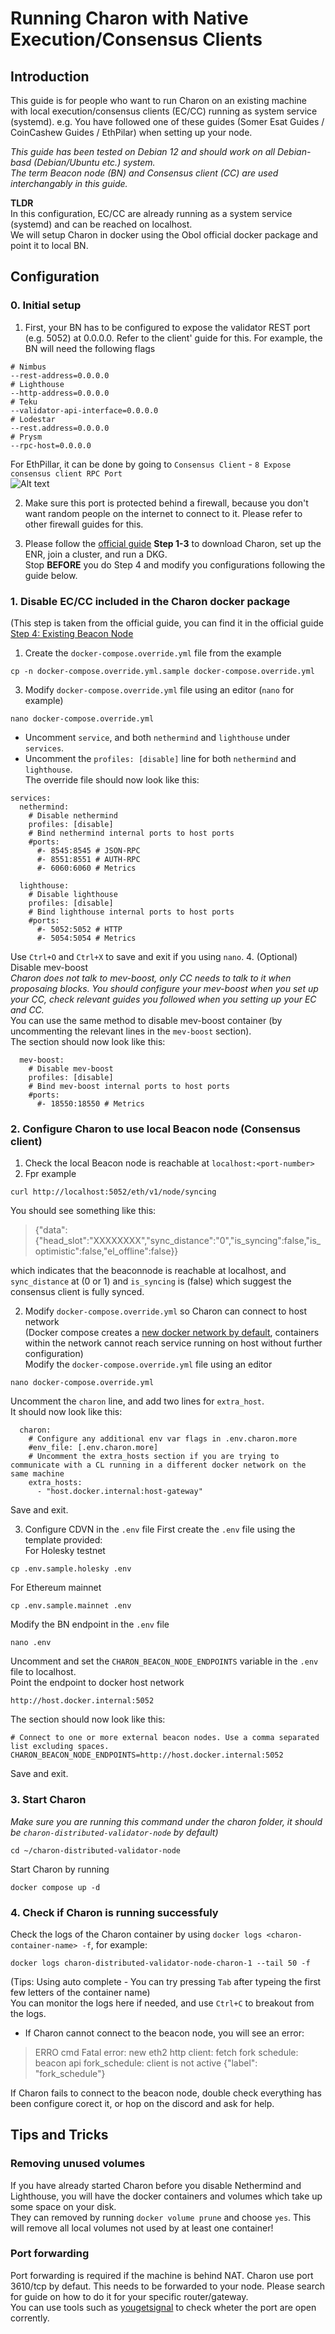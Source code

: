 # Running Charon with Native Execution/Consensus Clients

## Introduction

This guide is for people who want to run Charon on an existing machine with local execution/consensus clients (EC/CC) running as system service (systemd). e.g. You have followed one of these guides (Somer Esat Guides / CoinCashew Guides / EthPilar) when setting up your node.

*This guide has been tested on Debian 12 and should work on all Debian-basd (Debian/Ubuntu etc.) system.*  
*The term Beacon node (BN) and Consensus client (CC) are used interchangably in this guide.*

  
**TLDR**  
In this configuration, EC/CC are already running as a system service (systemd) and can be reached on localhost.  
We will setup Charon in docker using the Obol official docker package and point it to local BN.

## Configuration
### 0. Initial setup  
1. First, your BN has to be configured to expose the validator REST port (e.g. 5052) at 0.0.0.0. Refer to the client' guide for this.
For example, the BN will need the following flags
```
# Nimbus
--rest-address=0.0.0.0
# Lighthouse
--http-address=0.0.0.0
# Teku
--validator-api-interface=0.0.0.0
# Lodestar
--rest.address=0.0.0.0
# Prysm
--rpc-host=0.0.0.0
```
For EthPillar, it can be done by going to `Consensus Client` - `8 Expose consensus client RPC Port`  
![Alt text](screenshots/ethpillar.png?raw=true "ethpillar")
  
2. Make sure this port is protected behind a firewall, because you don't want random people on the internet to connect to it. Please refer to other firewall guides for this.  

3. Please follow the [official guide](https://docs.obol.org/run/start/quickstart_group) **Step 1-3** to download Charon, set up the ENR, join a cluster, and run a DKG.  
Stop **BEFORE** you do Step 4 and modify you configurations following the guide below.  

### 1. Disable EC/CC included in the Charon docker package
(This step is taken from the official guide, you can find it in the official guide [Step 4: Existing Beacon Node](https://docs.obol.org/run/start/quickstart_group#step-4-start-your-distributed-validator-node)  
1. Create the `docker-compose.override.yml` file from the example  
```
cp -n docker-compose.override.yml.sample docker-compose.override.yml
```

3. Modify `docker-compose.override.yml` file using an editor (`nano` for example)  
```
nano docker-compose.override.yml
```
   * Uncomment `service`, and both `nethermind` and `lighthouse` under `services`.  
   * Uncomment the `profiles: [disable]` line for both `nethermind` and `lighthouse`.  
The override file should now look like this:  
```
services:
  nethermind:
    # Disable nethermind
    profiles: [disable]
    # Bind nethermind internal ports to host ports
    #ports:
      #- 8545:8545 # JSON-RPC
      #- 8551:8551 # AUTH-RPC
      #- 6060:6060 # Metrics

  lighthouse:
    # Disable lighthouse
    profiles: [disable]
    # Bind lighthouse internal ports to host ports
    #ports:
      #- 5052:5052 # HTTP
      #- 5054:5054 # Metrics
```
Use `Ctrl+O` and `Ctrl+X` to save and exit if you using `nano`.
4. (Optional) Disable mev-boost  
*Charon does not talk to mev-boost, only CC needs to talk to it when proposaing blocks. You should configure your mev-boost when you set up your CC, check relevant guides you followed when you setting up your EC and CC.*  
You can use the same method to disable mev-boost container (by uncommenting the relevant lines in the `mev-boost` section).  
The section should now look like this:  
```
  mev-boost:
    # Disable mev-boost
    profiles: [disable]
    # Bind mev-boost internal ports to host ports
    #ports:
      #- 18550:18550 # Metrics
```

### 2. Configure Charon to use local Beacon node (Consensus client)  
1. Check the local Beacon node is reachable at `localhost:<port-number>`
2. Fpr example
```
curl http://localhost:5052/eth/v1/node/syncing
```
You should see something like this:  
> {"data":{"head_slot":"XXXXXXXX","sync_distance":"0","is_syncing":false,"is_optimistic":false,"el_offline":false}}

which indicates that the beaconnode is reachable at localhost, and `sync_distance` at (0 or 1) and `is_syncing` is (false) which suggest the consensus client is fully synced.  

2. Modify `docker-compose.override.yml` so Charon can connect to host network  
(Docker compose creates a [new docker network by default](https://docs.docker.com/compose/how-tos/networking/), containers within the network cannot reach service running on host without further configuration)  
Modify the `docker-compose.override.yml` file using an editor  
```
nano docker-compose.override.yml
```
Uncomment the `charon` line, and add two lines for `extra_host`.  
It should now look like this:  
```
  charon:
    # Configure any additional env var flags in .env.charon.more
    #env_file: [.env.charon.more]
    # Uncomment the extra_hosts section if you are trying to communicate with a CL running in a different docker network on the same machine 
    extra_hosts:
      - "host.docker.internal:host-gateway"
```
Save and exit.  

3. Configure CDVN in the `.env` file
First create the `.env` file using the template provided:  
For Holesky testnet  
```
cp .env.sample.holesky .env
```
For Ethereum mainnet  
```
cp .env.sample.mainnet .env
```
Modify the BN endpoint in the `.env` file  
```
nano .env
```
Uncomment and set the `CHARON_BEACON_NODE_ENDPOINTS` variable in the `.env` file to localhost.  
Point the endpoint to docker host network  
```
http://host.docker.internal:5052
```
The section should now look like this:  
```
# Connect to one or more external beacon nodes. Use a comma separated list excluding spaces.
CHARON_BEACON_NODE_ENDPOINTS=http://host.docker.internal:5052
```
Save and exit.  

### 3. Start Charon  
*Make sure you are running this command under the charon folder, it should be `charon-distributed-validator-node` by default)*  
```
cd ~/charon-distributed-validator-node
```
Start Charon by running  
```
docker compose up -d
```

### 4. Check if Charon is running successfuly  
Check the logs of the Charon container by using `docker logs <charon-container-name> -f`, for example:  
```
docker logs charon-distributed-validator-node-charon-1 --tail 50 -f
```
(Tips: Using auto complete - You can try pressing `Tab` after typeing the first few letters of the container name)  
You can monitor the logs here if needed, and use `Ctrl+C` to breakout from the logs.

- If Charon cannot connect to the beacon node, you will see an error:  
>ERRO cmd        Fatal error: new eth2 http client: fetch fork schedule: beacon api fork_schedule: client is not active {"label": "fork_schedule"}  

If Charon fails to connect to the beacon node, double check everything has been configure corect it, or hop on the discord and ask for help.  

## Tips and Tricks
### Removing unused volumes  
If you have already started Charon before you disable Nethermind and Lighthouse, you will have the docker containers and volumes which take up some space on your disk.  
They can removed by running `docker volume prune` and choose `yes`. This will remove all local volumes not used by at least one container!  

### Port forwarding
Port forwarding is required if the machine is behind NAT. Charon use port 3610/tcp by defaut. This needs to be forwarded to your node. Please search for guide on how to do it for your specific router/gateway.  
You can use tools such as [yougetsignal](https://www.yougetsignal.com/tools/open-ports/) to check wheter the port are open corrently.
